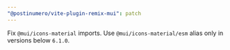 ```yaml
---
"@postinumero/vite-plugin-remix-mui": patch
---
```


Fix `@mui/icons-material` imports. Use `@mui/icons-material/esm` alias only in versions below `6.1.0`.
